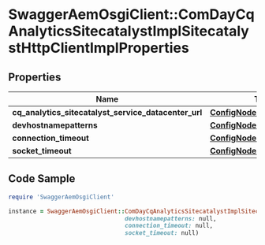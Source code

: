 # SwaggerAemOsgiClient::ComDayCqAnalyticsSitecatalystImplSitecatalystHttpClientImplProperties

## Properties

Name | Type | Description | Notes
------------ | ------------- | ------------- | -------------
**cq_analytics_sitecatalyst_service_datacenter_url** | [**ConfigNodePropertyArray**](ConfigNodePropertyArray.md) |  | [optional] 
**devhostnamepatterns** | [**ConfigNodePropertyArray**](ConfigNodePropertyArray.md) |  | [optional] 
**connection_timeout** | [**ConfigNodePropertyInteger**](ConfigNodePropertyInteger.md) |  | [optional] 
**socket_timeout** | [**ConfigNodePropertyInteger**](ConfigNodePropertyInteger.md) |  | [optional] 

## Code Sample

```ruby
require 'SwaggerAemOsgiClient'

instance = SwaggerAemOsgiClient::ComDayCqAnalyticsSitecatalystImplSitecatalystHttpClientImplProperties.new(cq_analytics_sitecatalyst_service_datacenter_url: null,
                                 devhostnamepatterns: null,
                                 connection_timeout: null,
                                 socket_timeout: null)
```


